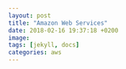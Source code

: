 ```yaml
---
layout: post
title: "Amazon Web Services"
date: 2018-02-16 19:37:18 +0200
image: 
tags: [jekyll, docs]
categories: aws
---
```




[jekyll-docs]: https://jekyllrb.com/docs/home
[jekyll-gh]:   https://github.com/jekyll/jekyll
[jekyll-talk]: https://talk.jekyllrb.com/

